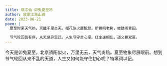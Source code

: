 ```yaml
---
title: 临江仙·卯兔夏至吟
author: 放歌江海山阙
date: 2023-06-21
poem: |
  夏至时来天气热，京畿千里炎天。榴花似火展酡颜。新蝉鸣老树，蛙鼓闹青田。

  节气轮回皆有序，从无见异思迁。人生节守贵心坚。红尘迷眼乱，道义担双肩。
---
```


今天是卯兔夏至，北京骄阳似火，万里无云，天气炎热。夏至物象尽展眼前。想到节气轮回从来不乱的天道，人生又如何能守住初心呢？特填词以记。
